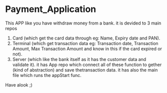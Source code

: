 # Payment_Application
This APP like you have withdraw money from a bank.
it is devided to 3 main repos 
  1. Card (which get the card data through eg: Name, Expiry date and PAN).
  2. Terminal (which get transaction data eg: Transaction date, Transaction Amount, Max Transaction Amount and know in this if the card expired or not).
  3. Server (which like the bank itself as it has the customer data and validate it).
it has App repo which connect all of these function to gether (kind of abstraction) and save thetransaction data.
it has also the main file which runs the appStart func.

Have alook ;)
